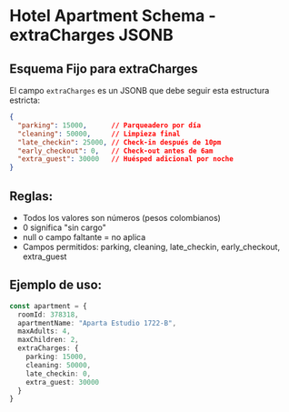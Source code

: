 # Hotel Apartment Schema - extraCharges JSONB

## Esquema Fijo para extraCharges

El campo `extraCharges` es un JSONB que debe seguir esta estructura estricta:

```json
{
  "parking": 15000,      // Parqueadero por día
  "cleaning": 50000,     // Limpieza final 
  "late_checkin": 25000, // Check-in después de 10pm
  "early_checkout": 0,   // Check-out antes de 6am
  "extra_guest": 30000   // Huésped adicional por noche
}
```

## Reglas:
- Todos los valores son números (pesos colombianos)
- 0 significa "sin cargo"
- null o campo faltante = no aplica
- Campos permitidos: parking, cleaning, late_checkin, early_checkout, extra_guest

## Ejemplo de uso:
```typescript
const apartment = {
  roomId: 378318,
  apartmentName: "Aparta Estudio 1722-B",
  maxAdults: 4,
  maxChildren: 2,
  extraCharges: {
    parking: 15000,
    cleaning: 50000,
    late_checkin: 0,
    extra_guest: 30000
  }
}
```